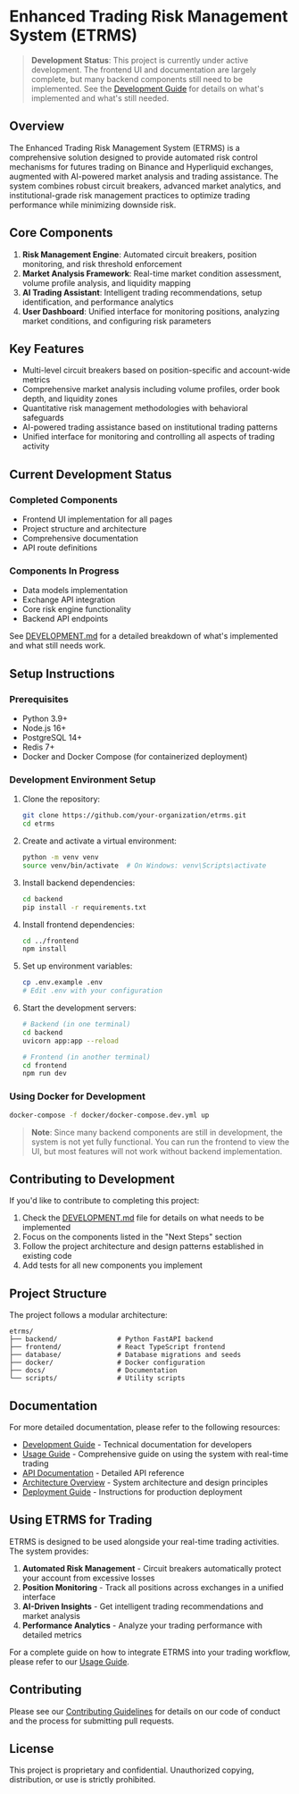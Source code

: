 # Enhanced Trading Risk Management System (ETRMS)

> **Development Status**: This project is currently under active development. The frontend UI and documentation are largely complete, but many backend components still need to be implemented. See the [Development Guide](docs/DEVELOPMENT.md) for details on what's implemented and what's still needed.

## Overview

The Enhanced Trading Risk Management System (ETRMS) is a comprehensive solution designed to provide automated risk control mechanisms for futures trading on Binance and Hyperliquid exchanges, augmented with AI-powered market analysis and trading assistance. The system combines robust circuit breakers, advanced market analytics, and institutional-grade risk management practices to optimize trading performance while minimizing downside risk.

## Core Components

1. **Risk Management Engine**: Automated circuit breakers, position monitoring, and risk threshold enforcement
2. **Market Analysis Framework**: Real-time market condition assessment, volume profile analysis, and liquidity mapping
3. **AI Trading Assistant**: Intelligent trading recommendations, setup identification, and performance analytics
4. **User Dashboard**: Unified interface for monitoring positions, analyzing market conditions, and configuring risk parameters

## Key Features

- Multi-level circuit breakers based on position-specific and account-wide metrics
- Comprehensive market analysis including volume profiles, order book depth, and liquidity zones
- Quantitative risk management methodologies with behavioral safeguards
- AI-powered trading assistance based on institutional trading patterns
- Unified interface for monitoring and controlling all aspects of trading activity

## Current Development Status

### Completed Components
- Frontend UI implementation for all pages
- Project structure and architecture
- Comprehensive documentation
- API route definitions

### Components In Progress
- Data models implementation
- Exchange API integration
- Core risk engine functionality
- Backend API endpoints

See [DEVELOPMENT.md](docs/DEVELOPMENT.md) for a detailed breakdown of what's implemented and what still needs work.

## Setup Instructions

### Prerequisites

- Python 3.9+
- Node.js 16+
- PostgreSQL 14+
- Redis 7+
- Docker and Docker Compose (for containerized deployment)

### Development Environment Setup

1. Clone the repository:
   ```bash
   git clone https://github.com/your-organization/etrms.git
   cd etrms
   ```

2. Create and activate a virtual environment:
   ```bash
   python -m venv venv
   source venv/bin/activate  # On Windows: venv\Scripts\activate
   ```

3. Install backend dependencies:
   ```bash
   cd backend
   pip install -r requirements.txt
   ```

4. Install frontend dependencies:
   ```bash
   cd ../frontend
   npm install
   ```

5. Set up environment variables:
   ```bash
   cp .env.example .env
   # Edit .env with your configuration
   ```

6. Start the development servers:
   ```bash
   # Backend (in one terminal)
   cd backend
   uvicorn app:app --reload

   # Frontend (in another terminal)
   cd frontend
   npm run dev
   ```

### Using Docker for Development

```bash
docker-compose -f docker/docker-compose.dev.yml up
```

> **Note**: Since many backend components are still in development, the system is not yet fully functional. You can run the frontend to view the UI, but most features will not work without backend implementation.

## Contributing to Development

If you'd like to contribute to completing this project:

1. Check the [DEVELOPMENT.md](docs/DEVELOPMENT.md) file for details on what needs to be implemented
2. Focus on the components listed in the "Next Steps" section
3. Follow the project architecture and design patterns established in existing code
4. Add tests for all new components you implement

## Project Structure

The project follows a modular architecture:

```
etrms/
├── backend/               # Python FastAPI backend
├── frontend/              # React TypeScript frontend
├── database/              # Database migrations and seeds
├── docker/                # Docker configuration
├── docs/                  # Documentation
└── scripts/               # Utility scripts
```

## Documentation

For more detailed documentation, please refer to the following resources:

- [Development Guide](docs/DEVELOPMENT.md) - Technical documentation for developers
- [Usage Guide](docs/USAGE_GUIDE.md) - Comprehensive guide on using the system with real-time trading
- [API Documentation](docs/api/README.md) - Detailed API reference
- [Architecture Overview](docs/architecture/) - System architecture and design principles
- [Deployment Guide](docs/deployment/) - Instructions for production deployment

## Using ETRMS for Trading

ETRMS is designed to be used alongside your real-time trading activities. The system provides:

1. **Automated Risk Management** - Circuit breakers automatically protect your account from excessive losses
2. **Position Monitoring** - Track all positions across exchanges in a unified interface
3. **AI-Driven Insights** - Get intelligent trading recommendations and market analysis
4. **Performance Analytics** - Analyze your trading performance with detailed metrics

For a complete guide on how to integrate ETRMS into your trading workflow, please refer to our [Usage Guide](docs/USAGE_GUIDE.md).

## Contributing

Please see our [Contributing Guidelines](docs/CONTRIBUTING.md) for details on our code of conduct and the process for submitting pull requests.

## License

This project is proprietary and confidential. Unauthorized copying, distribution, or use is strictly prohibited. 